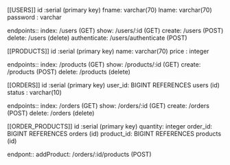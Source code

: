 [[USERS]]
id :serial (primary key)
fname: varchar(70)
lname: varchar(70)
password : varchar

endpoints::
index: /users (GET)
show: /users/:id (GET)
create: /users (POST)
delete: /users (delete)
authenticate: /users/authenticate (POST)



[[PRODUCTS]]
id :serial (primary key)
name: varchar(70)
price : integer

endpoints::
index: /products (GET)
show: /products/:id (GET)
create: /products (POST)
delete: /products (delete)



[[ORDERS]]
id :serial (primary key)
user_id: BIGINT REFERENCES users (id)
status : varchar(10)

endpoints::
index: /orders (GET)
show: /orders/:id (GET)
create: /orders (POST)
delete: /orders (delete)



[[ORDER_PRODUCTS]]
id :serial (primary key)
quantity: integer
order_id: BIGINT REFERENCES orders (id)
product_id: BIGINT REFERENCES products (id)

endpont::
addProduct: /orders/:id/products (POST)
